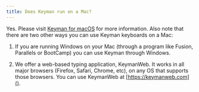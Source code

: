 ```yaml
---
title: Does Keyman run on a Mac?
---
```


Yes. Please visit [Keyman for macOS](https://keyman.com/macos/) for more
information. Also note that there are two other ways you can use Keyman
keyboards on a Mac:

1.  If you are running Windows on your Mac (through a program like
    Fusion, Parallels or BootCamp) you can use Keyman through Windows.

2.  We offer a web-based typing application, KeymanWeb. It works in all
    major browsers (Firefox, Safari, Chrome, etc), on any OS that
    supports those browsers. You can use KeymanWeb at
    [https://keymanweb.com]().
